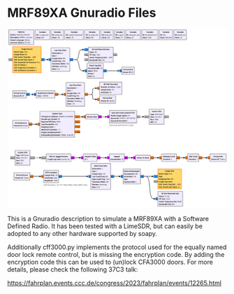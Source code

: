 # MRF89XA Gnuradio Files

<img src="./mrf89xa.svg">

This is a Gnuradio description to simulate a MRF89XA with a
Software Defined Radio. It has been tested with a LimeSDR,
but can easily be adopted to any other hardware supported by
soapy.

Additionally cff3000.py implements the protocol used for the
equally named door lock remote control, but is missing the
encryption code. By adding the encryption code this can be
used to (un)lock CFA3000 doors. For more details, please
check the following 37C3 talk:

https://fahrplan.events.ccc.de/congress/2023/fahrplan/events/12265.html
